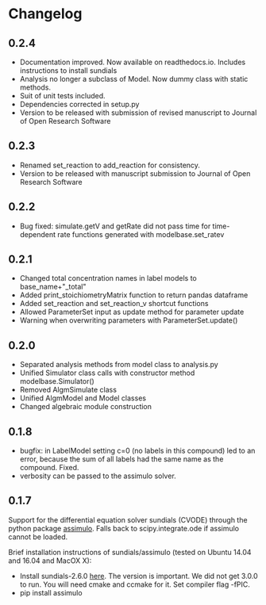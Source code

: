 # Changelog

## 0.2.4
* Documentation improved. Now available on readthedocs.io. Includes instructions to install sundials
* Analysis no longer a subclass of Model. Now dummy class with static methods.
* Suit of unit tests included.
* Dependencies corrected in setup.py
* Version to be released with submission of revised manuscript to Journal of Open Research Software

## 0.2.3
* Renamed set_reaction to add_reaction for consistency.
* Version to be released with manuscript submission to Journal of Open Research Software

## 0.2.2
* Bug fixed: simulate.getV and getRate did not pass time for time-dependent rate functions generated with modelbase.set_ratev


## 0.2.1
* Changed total concentration names in label models to base_name+"_total"
* Added print_stoichiometryMatrix function to return pandas dataframe
* Added set_reaction and set_reaction_v shortcut functions
* Allowed ParameterSet input as update method for parameter update
* Warning when overwriting parameters with ParameterSet.update()  


## 0.2.0
* Separated analysis methods from model class to analysis.py
* Unified Simulator class calls with constructor method modelbase.Simulator()
* Removed AlgmSimulate class
* Unified AlgmModel and Model classes
* Changed algebraic module construction


## 0.1.8
* bugfix: in LabelModel setting c=0 (no labels in this compound) led to an error, because the sum of all labels
had the same name as the compound. Fixed.
* verbosity can be passed to the assimulo solver.


## 0.1.7
Support for the differential equation solver sundials (CVODE)
through the python package [assimulo](http://www.jmodelica.org/assimulo).
Falls back to scipy.integrate.ode if assimulo cannot be loaded.

Brief installation instructions of sundials/assimulo (tested on Ubuntu 14.04 and 16.04 and MacOX X):
* Install sundials-2.6.0 [here](https://computation.llnl.gov/projects/sundials/sundials-software). The version is important. We did not get 3.0.0 to run. You will need cmake and ccmake for it.
Set compiler flag -fPIC.
* pip install assimulo
